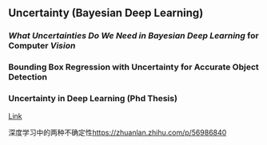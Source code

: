 ## Uncertainty (Bayesian Deep Learning)

### *What* *Uncertainties* *Do* *We* *Need* *in* *Bayesian* *Deep* *Learning* for Computer *Vision*



### Bounding Box Regression with Uncertainty for Accurate Object Detection



### Uncertainty in Deep Learning (Phd Thesis)

[Link](<http://mlg.eng.cam.ac.uk/yarin/blog_2248.html>)



深度学习中的两种不确定性<https://zhuanlan.zhihu.com/p/56986840>





